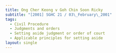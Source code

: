 ```yaml
---
title: Ong Cher Keong v Goh Chin Soon Ricky
subtitle: "[2001] SGHC 21 / 03\_February\_2001"
tags:
  - Civil Procedure
  - Judgments and orders
  - Setting aside judgment or order of court
  - Applicable principles for setting aside
layout: single
---
```


